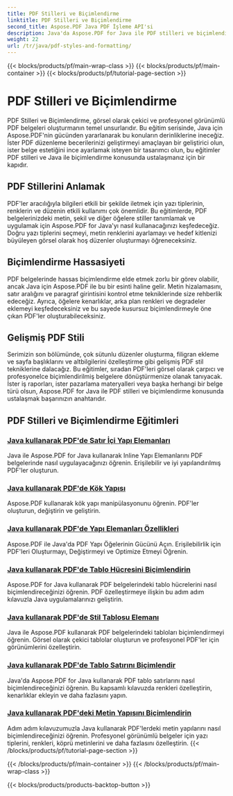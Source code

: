 ```yaml
---
title: PDF Stilleri ve Biçimlendirme
linktitle: PDF Stilleri ve Biçimlendirme
second_title: Aspose.PDF Java PDF İşleme API'si
description: Java'da Aspose.PDF for Java ile PDF stilleri ve biçimlendirmesini öğrenin. Çarpıcı belgeler için PDF estetiği ve düzeninde ustalaşın.
weight: 22
url: /tr/java/pdf-styles-and-formatting/
---
```


{{< blocks/products/pf/main-wrap-class >}}
{{< blocks/products/pf/main-container >}}
{{< blocks/products/pf/tutorial-page-section >}}

# PDF Stilleri ve Biçimlendirme


PDF Stilleri ve Biçimlendirme, görsel olarak çekici ve profesyonel görünümlü PDF belgeleri oluşturmanın temel unsurlarıdır. Bu eğitim serisinde, Java için Aspose.PDF'nin gücünden yararlanarak bu konuların derinliklerine ineceğiz. İster PDF düzenleme becerilerinizi geliştirmeyi amaçlayan bir geliştirici olun, ister belge estetiğini ince ayarlamak isteyen bir tasarımcı olun, bu eğitimler PDF stilleri ve Java ile biçimlendirme konusunda ustalaşmanız için bir kapıdır.

## PDF Stillerini Anlamak

PDF'ler aracılığıyla bilgileri etkili bir şekilde iletmek için yazı tiplerinin, renklerin ve düzenin etkili kullanımı çok önemlidir. Bu eğitimlerde, PDF belgelerinizdeki metin, şekil ve diğer öğelere stiller tanımlamak ve uygulamak için Aspose.PDF for Java'yı nasıl kullanacağınızı keşfedeceğiz. Doğru yazı tiplerini seçmeyi, metin renklerini ayarlamayı ve hedef kitlenizi büyüleyen görsel olarak hoş düzenler oluşturmayı öğreneceksiniz.

## Biçimlendirme Hassasiyeti

PDF belgelerinde hassas biçimlendirme elde etmek zorlu bir görev olabilir, ancak Java için Aspose.PDF ile bu bir esinti haline gelir. Metin hizalamasını, satır aralığını ve paragraf girintisini kontrol etme tekniklerinde size rehberlik edeceğiz. Ayrıca, öğelere kenarlıklar, arka plan renkleri ve degradeler eklemeyi keşfedeceksiniz ve bu sayede kusursuz biçimlendirmeyle öne çıkan PDF'ler oluşturabileceksiniz.

## Gelişmiş PDF Stili

Serimizin son bölümünde, çok sütunlu düzenler oluşturma, filigran ekleme ve sayfa başlıklarını ve altbilgilerini özelleştirme gibi gelişmiş PDF stil tekniklerine dalacağız. Bu eğitimler, sıradan PDF'leri görsel olarak çarpıcı ve profesyonelce biçimlendirilmiş belgelere dönüştürmenize olanak tanıyacak. İster iş raporları, ister pazarlama materyalleri veya başka herhangi bir belge türü olsun, Aspose.PDF for Java ile PDF stilleri ve biçimlendirme konusunda ustalaşmak başarınızın anahtarıdır.

## PDF Stilleri ve Biçimlendirme Eğitimleri
### [Java kullanarak PDF'de Satır İçi Yapı Elemanları](./inline-structure-elements-in-pdf-using-java/)
Java ile Aspose.PDF for Java kullanarak Inline Yapı Elemanlarını PDF belgelerinde nasıl uygulayacağınızı öğrenin. Erişilebilir ve iyi yapılandırılmış PDF'ler oluşturun.
### [Java kullanarak PDF'de Kök Yapısı](./root-structure-in-pdf-using-java/)
Aspose.PDF kullanarak kök yapı manipülasyonunu öğrenin. PDF'ler oluşturun, değiştirin ve geliştirin.
### [Java kullanarak PDF'de Yapı Elemanları Özellikleri](./structure-elements-properties-in-pdf-using-java/)
Aspose.PDF ile Java'da PDF Yapı Öğelerinin Gücünü Açın. Erişilebilirlik için PDF'leri Oluşturmayı, Değiştirmeyi ve Optimize Etmeyi Öğrenin.
### [Java kullanarak PDF'de Tablo Hücresini Biçimlendirin](./style-table-cell-in-pdf-using-java/)
Aspose.PDF for Java kullanarak PDF belgelerindeki tablo hücrelerini nasıl biçimlendireceğinizi öğrenin. PDF özelleştirmeye ilişkin bu adım adım kılavuzla Java uygulamalarınızı geliştirin.
### [Java kullanarak PDF'de Stil Tablosu Elemanı](./style-table-element-in-pdf-using-java/)
Java ile Aspose.PDF kullanarak PDF belgelerindeki tabloları biçimlendirmeyi öğrenin. Görsel olarak çekici tablolar oluşturun ve profesyonel PDF'ler için görünümlerini özelleştirin.
### [Java kullanarak PDF'de Tablo Satırını Biçimlendir](./style-table-row-in-pdf-using-java/)
Java'da Aspose.PDF for Java kullanarak PDF tablo satırlarını nasıl biçimlendireceğinizi öğrenin. Bu kapsamlı kılavuzda renkleri özelleştirin, kenarlıklar ekleyin ve daha fazlasını yapın.
### [Java kullanarak PDF'deki Metin Yapısını Biçimlendirin](./style-text-structure-in-pdf-using-java/)
Adım adım kılavuzumuzla Java kullanarak PDF'lerdeki metin yapılarını nasıl biçimlendireceğinizi öğrenin. Profesyonel görünümlü belgeler için yazı tiplerini, renkleri, köprü metinlerini ve daha fazlasını özelleştirin.
{{< /blocks/products/pf/tutorial-page-section >}}

{{< /blocks/products/pf/main-container >}}
{{< /blocks/products/pf/main-wrap-class >}}

{{< blocks/products/products-backtop-button >}}
